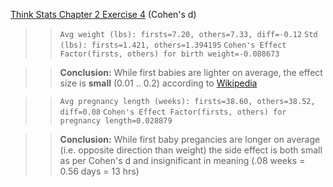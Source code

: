 [Think Stats Chapter 2 Exercise 4](http://greenteapress.com/thinkstats2/html/thinkstats2003.html#toc24) (Cohen's d)

>> `Avg weight (lbs): firsts=7.20, others=7.33, diff=-0.12`
>> `Std (lbs): firsts=1.421, others=1.394195`
>> `Cohen's Effect Factor(firsts, others) for birth weight=-0.088673`

>> **Conclusion:** While first babies are lighter on average, the effect size is
     **small** (0.01 .. 0.2) according to
     [Wikipedia](https://en.wikipedia.org/wiki/Effect_size#Cohen's_d)

>> `Avg pregnancy length (weeks): firsts=38.60, others=38.52, diff=0.08`
>> `Cohen's Effect Factor(firsts, others) for pregnancy length=0.028879`

>> **Conclusion:** While first baby pregancies are longer on average
     (i.e. opposite direction than weight) the side effect is both small as per
     Cohen's d and insignificant in meaning (.08 weeks = 0.56 days = 13 hrs)